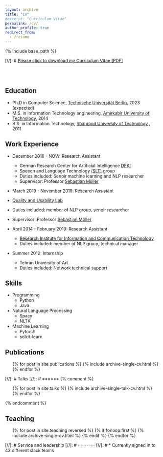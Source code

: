 ```yaml
---
layout: archive
title: "CV"
#excerpt: "Curriculum Vitae"
permalink: /cv/
author_profile: true
redirect_from:
  - /resume
---
```


{% include base_path %}

[//]: # [Please click to download my Curriculum Vitae [PDF]](https://salarmohtaj.github.io/files/paper1.pdf)


<br/><br/>

## Education

* Ph.D in Computer Science, [Technische Universität Berlin](https://www.tu-berlin.de/), 2023 (expected)
* M.S. in Information Technology engineering, [Amirkabir University of Technology](http://aut.ac.ir/aut/), 2014
* B.S. in Information Technology, [Shahrood University of Technology](http://shahroodut.ac.ir/en/) , 2011


## Work Experience

* December 2019 - NOW: Research Assistant
  * German Research Center for Artificial Intelligence [DFKI](https://www.dfki.de/web/)
  * Speech and Language Technology [(SLT)](https://www.dfki.de/web/forschung/forschungsbereiche/speech-and-language-technology/) group
  * Duties included: Senoir machine learning and NLP researcher
  * Supervisor: Professor [Sebastian Möller](https://www.qu.tu-berlin.de/menue/team/professur/)
  
 * March 2019 - November 2019: Research Assistant
  * [Quality and Usability Lab](https://www.qu.tu-berlin.de/menue/qu/parameter/en/)
  * Duties included: member of NLP group, senoir researcher
  * Supervisor: Professor [Sebastian Möller](https://www.qu.tu-berlin.de/menue/team/professur/)


* April 2014 - February 2019: Research Assistant
  * [Research Institute for Information and Communication Technology](http://www.ictrc.ac.ir/EN/Home)
  * Duties included: member of NLP group, technical manager
  
* Summer 2010: Internship
  * Tehran University of Art
  * Duties included: Network technical support


## Skills

* Programming
  * Python
  * Java
* Natural Language Processing
  * Spacy
  * NLTK
* Machine Learning
  * Pytorch
  * scikit-learn


## Publications

  <ul>{% for post in site.publications %}
    {% include archive-single-cv.html %}
  {% endfor %}</ul>
  
[//]: # Talks
[//]: # ======
{% comment %}
<ul>{% for post in site.talks %}
{% include archive-single-talk-cv.html %}
{% endfor %}</ul>
{% endcomment %}


## Teaching

  <ul>{% for post in site.teaching reversed %}
  {% if forloop.first %}
    {% include archive-single-cv.html %}
    {% endif %}
  {% endfor %}</ul>
  
[//]: # Service and leadership
[//]: # ======
[//]: # * Currently signed in to 43 different slack teams
